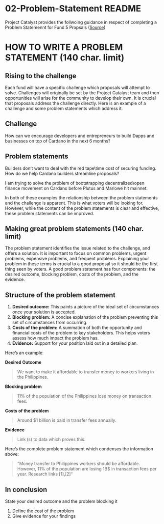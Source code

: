 # 02-Problem-Statement README

Project Catalyst provides the follwoing guidance in respect of completing a Problem Statemennt for Fund 5 Propsals ([Source](https://docs.google.com/document/d/1oE_cnP0gksdAanXV4w5DYaDNp_tbYEvyHhTUG4HYZ3Q/edit))

# HOW TO WRITE A PROBLEM STATEMENT (140 char. limit)

## Rising to the challenge

Each fund will have a specific challenge which proposals will attempt to solve. Challenges will originally be set by the Project Catalyst team and then opportunities will arise for the community to develop their own. It is crucial that proposals address the challenge directly. Here is an example of a challenge and some problem statements which address it.

## Challenge

How can we encourage developers and entrepreneurs to build Dapps and businesses on top of Cardano in the next 6 months?

## Problem statements

Builders don’t want to deal with the red tape\time cost of securing funding. How do we help Cardano builders streamline proposals?

I am trying to solve the problem of bootstrapping decentralized\open finance movement on Cardano before Plutus and Marlowe hit mainnet.

In both of these examples the relationship between the problem statements and the challenge is apparent. This is what voters will be looking for. However, while the content of the problem statements is clear and effective, these problem statements can be improved.

## Making great problem statements (140 char. limit)

The problem statement identifies the issue related to the challenge, and offers a solution. It is important to focus on common problems, urgent problems, expensive problems, and frequent problems. Explaining your problem in these terms is crucial to a good proposal so it should be the first thing seen by voters. A good problem statement has four components: the desired outcome, blocking problem, costs of the problem, and the evidence.

## Structure of the problem statement

1. **Desired outcome:** This paints a picture of the ideal set of circumstances once your solution is accepted.
1. **Blocking problem:** A concise explanation of the problem preventing this set of circumstances from occurring.
1. **Costs of the problem:** A summation of both the opportunity and financial costs of the problem to key stakeholders. This helps voters assess how much impact the problem has.
1. **Evidence:** Support for your position laid out in a detailed plan.

Here’s an example:

**Desired Outcome**

> We want to make it affordable to transfer money to workers living in the Philippines. 

**Blocking problem**

> 11% of the population of the Philippines lose money on transaction fees.

**Costs of the problem**

> Around $1 billion is paid in transfer fees annually.

**Evidence**

> Link (s) to data which proves this.

Here’s the complete problem statement which condenses the information above:

> “Money transfer to Philippines workers should be affordable. However, 11% of the population are losing 1B$ in transaction fees per year. Research links [1],[2]“

## In conclusion

State your desired outcome and the problem blocking it

1. Define the cost of the problem
1. Give evidence for your findings

